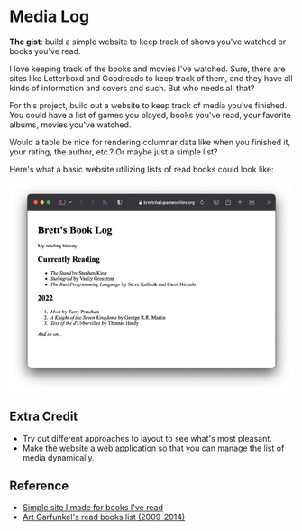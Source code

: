 # Media Log

**The gist**: build a simple website to keep track of shows you've watched or books you've read.

I love keeping track of the books and movies I've watched. Sure, there are sites like Letterboxd and Goodreads to keep track of them, and they have all kinds of information and covers and such. But who needs all that?

For this project, build out a website to keep track of media you've finished. You could have a list of games you played, books you've read, your favorite albums, movies you've watched.

Would a table be nice for rendering columnar data like when you finished it, your rating, the author, etc.? Or maybe just a simple list?

Here's what a basic website utilizing lists of read books could look like:

![screenshot of a book log](./img/book-log.webp)

## Extra Credit

- Try out different approaches to layout to see what's most pleasant.
- Make the website a web application so that you can manage the list of media dynamically.

## Reference

- [Simple site I made for books I've read](https://brettchalupa.neocities.org/book-log.html)
- [Art Garfunkel's read books list (2009-2014)](https://www.artgarfunkel.com/library/list9.html)
